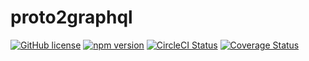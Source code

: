 # proto2graphql

[![GitHub license](https://img.shields.io/badge/license-MIT-blue.svg)](https://github.com/facebook/react/blob/master/LICENSE)
[![npm version](https://img.shields.io/npm/v/proto2graphql.svg?style=flat)](https://www.npmjs.com/package/proto2graphql)
[![CircleCI Status](https://circleci.com/gh/emzeq/proto2graphql.svg?style=shield&circle-token=:circle-token)](https://circleci.com/gh/emzeq/proto2graphql)
[![Coverage Status](https://coveralls.io/repos/github/emzeq/proto2graphql/badge.svg)](https://coveralls.io/github/emzeq/proto2graphql)

